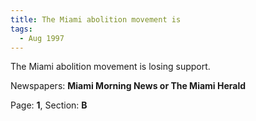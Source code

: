 ```yaml
---  
title: The Miami abolition movement is  
tags:  
  - Aug 1997  
---  
```

  
The Miami abolition movement is losing support.  
  
Newspapers: **Miami Morning News or The Miami Herald**  
  
Page: **1**, Section: **B** 
